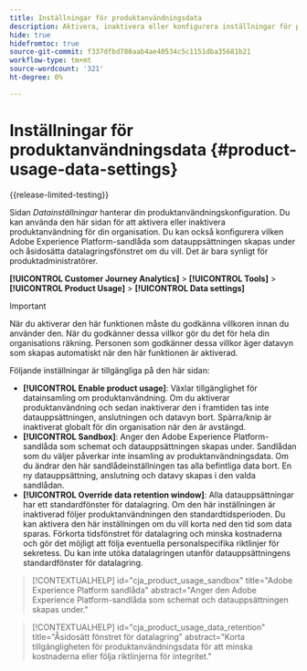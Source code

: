 ```yaml
---
title: Inställningar för produktanvändningsdata
description: Aktivera, inaktivera eller konfigurera inställningar för produktanvändning.
hide: true
hidefromtoc: true
source-git-commit: f337dfbd780aab4ae40534c5c1151dba35681b21
workflow-type: tm+mt
source-wordcount: '321'
ht-degree: 0%

---
```


# Inställningar för produktanvändningsdata {#product-usage-data-settings}

{{release-limited-testing}}

Sidan _Datainställningar_ hanterar din produktanvändningskonfiguration. Du kan använda den här sidan för att aktivera eller inaktivera produktanvändning för din organisation. Du kan också konfigurera vilken Adobe Experience Platform-sandlåda som datauppsättningen skapas under och åsidosätta datalagringsfönstret om du vill. Det är bara synligt för produktadministratörer.

**[!UICONTROL Customer Journey Analytics]** > **[!UICONTROL Tools]** > **[!UICONTROL Product Usage]** > **[!UICONTROL Data settings]**

>[!IMPORTANT]
>
>När du aktiverar den här funktionen måste du godkänna villkoren innan du använder den. När du godkänner dessa villkor gör du det för hela din organisations räkning. Personen som godkänner dessa villkor äger datavyn som skapas automatiskt när den här funktionen är aktiverad.

Följande inställningar är tillgängliga på den här sidan:

* **[!UICONTROL Enable product usage]**: Växlar tillgänglighet för datainsamling om produktanvändning. Om du aktiverar produktanvändning och sedan inaktiverar den i framtiden tas inte datauppsättningen, anslutningen och datavyn bort. Spärra/knip är inaktiverat globalt för din organisation när den är avstängd.
* **[!UICONTROL Sandbox]**: Anger den Adobe Experience Platform-sandlåda som schemat och datauppsättningen skapas under. Sandlådan som du väljer påverkar inte insamling av produktanvändningsdata. Om du ändrar den här sandlådeinställningen tas alla befintliga data bort. En ny datauppsättning, anslutning och datavy skapas i den valda sandlådan.
* **[!UICONTROL Override data retention window]**: Alla datauppsättningar har ett standardfönster för datalagring. Om den här inställningen är inaktiverad följer produktanvändningen den standardtidsperioden. Du kan aktivera den här inställningen om du vill korta ned den tid som data sparas. Förkorta tidsfönstret för datalagring och minska kostnaderna och gör det möjligt att följa eventuella personalspecifika riktlinjer för sekretess. Du kan inte utöka datalagringen utanför datauppsättningens standardfönster för datalagring.

>[!CONTEXTUALHELP]
>id="cja_product_usage_sandbox"
>title="Adobe Experience Platform sandlåda"
>abstract="Anger den Adobe Experience Platform-sandlåda som schemat och datauppsättningen skapas under."

>[!CONTEXTUALHELP]
>id="cja_product_usage_data_retention"
>title="Åsidosätt fönstret för datalagring"
>abstract="Korta tillgängligheten för produktanvändningsdata för att minska kostnaderna eller följa riktlinjerna för integritet."
